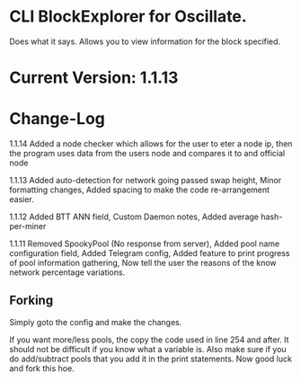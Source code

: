 # CLI BlockExplorer for Oscillate.
Does what it says. Allows you to view information for the block specified.

# Current Version: 1.1.13

# Change-Log

1.1.14
Added a node checker which allows for the user to eter a node ip, then the program uses data from the users node and compares it to and official node

1.1.13
Added auto-detection for network going passed swap height, 
Minor formatting changes, 
Added spacing to make the code re-arrangement easier.


1.1.12
Added BTT ANN field, 
Custom Daemon notes, 
Added average hash-per-miner


1.1.11
Removed SpookyPool (No response from server), 
Added pool name configuration field, 
Added Telegram config, 
Added feature to print progress of pool information gathering, 
Now tell the user the reasons of the know network percentage variations.



## Forking
Simply goto the config and make the changes.

If you want more/less pools, the copy the code used in line 254 and after. It should not be difficult if you know what a variable is.
Also make sure if you do add/subtract pools that you add it in the print statements. Now good luck and fork this hoe.